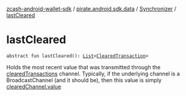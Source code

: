 [zcash-android-wallet-sdk](../../index.md) / [pirate.android.sdk.data](../index.md) / [Synchronizer](index.md) / [lastCleared](./last-cleared.md)

# lastCleared

`abstract fun lastCleared(): `[`List`](https://kotlinlang.org/api/latest/jvm/stdlib/kotlin.collections/-list/index.html)`<`[`ClearedTransaction`](../../pirate.android.sdk.entity/-cleared-transaction/index.md)`>`

Holds the most recent value that was transmitted through the [clearedTransactions](cleared-transactions.md) channel. Typically, if the
underlying channel is a BroadcastChannel (and it should be), then this value is simply [clearedChannel.value](#)


